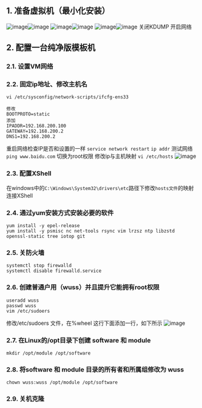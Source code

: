 ## 1. 准备虚拟机（最小化安装）
![image](数仓采集/数仓截图/11.png)![image](数仓采集/数仓截图/12.png)
![image](数仓采集/数仓截图/13.png)![image](数仓采集/数仓截图/14.png)
![image](数仓采集/数仓截图/15.png)![image](数仓采集/数仓截图/16.png)
关闭KDUMP
开启网络
## 2. 配置一台纯净版模板机
### 2.1. 设置VM网络
### 2.2. 固定ip地址、修改主机名

```
vi /etc/sysconfig/network-scripts/ifcfg-ens33

修改
BOOTPROTO=static
添加
IPADDR=192.168.200.100
GATEWAY=192.168.200.2
DNS1=192.168.200.2
```
重启网络检查IP是否和设置的一样
`service network restart`
`ip addr`
测试网络
`ping www.baidu.com`
切换为root权限
修改ip与主机映射
`vi /etc/hosts`
![image](数仓采集/数仓截图/0.png)
### 2.3. 配置XShell
在windows中的`C:\Windows\System32\drivers\etc`路径下修改`hosts文件`的映射
连接XShell
### 2.4. 通过yum安装方式安装必要的软件
```shell
yum install -y epel-release
yum install -y psmisc nc net-tools rsync vim lrzsz ntp libzstd openssl-static tree iotop git
```
### 2.5. 关防火墙
```shell
systemctl stop firewalld
systemctl disable firewalld.service
```
### 2.6. 创建普通户用（wuss）并且提升它能拥有root权限
```shell
useradd wuss
passwd wuss
vim /etc/sudoers
```

修改/etc/sudoers 文件，在%wheel 这行下面添加一行，如下所示
![image](数仓采集/数仓截图/1.png)
### 2.7. 在Linux的/opt目录下创建 software 和 module
`mkdir /opt/module /opt/software` 
### 2.8. 将software 和 module 目录的所有者和所属组修改为 wuss
`chown wuss:wuss /opt/module /opt/software` 
### 2.9. 关机克隆